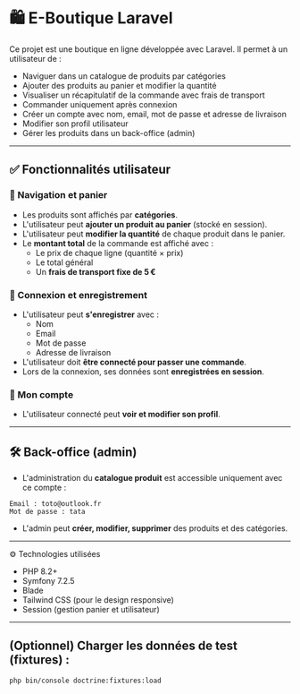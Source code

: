 # 🛍️ E-Boutique Laravel

Ce projet est une boutique en ligne développée avec Laravel. Il permet à un utilisateur de :

- Naviguer dans un catalogue de produits par catégories
- Ajouter des produits au panier et modifier la quantité
- Visualiser un récapitulatif de la commande avec frais de transport
- Commander uniquement après connexion
- Créer un compte avec nom, email, mot de passe et adresse de livraison
- Modifier son profil utilisateur
- Gérer les produits dans un back-office (admin)

---

## ✅ Fonctionnalités utilisateur

### 🧭 Navigation et panier
- Les produits sont affichés par **catégories**.
- L'utilisateur peut **ajouter un produit au panier** (stocké en session).
- L'utilisateur peut **modifier la quantité** de chaque produit dans le panier.
- Le **montant total** de la commande est affiché avec :
  - Le prix de chaque ligne (quantité × prix)
  - Le total général
  - Un **frais de transport fixe de 5 €**

### 🔐 Connexion et enregistrement
- L'utilisateur peut **s'enregistrer** avec :
  - Nom
  - Email
  - Mot de passe
  - Adresse de livraison
- L'utilisateur doit **être connecté pour passer une commande**.
- Lors de la connexion, ses données sont **enregistrées en session**.

### 👤 Mon compte
- L'utilisateur connecté peut **voir et modifier son profil**.

---

## 🛠️ Back-office (admin)

- L'administration du **catalogue produit** est accessible uniquement avec ce compte :

```
Email : toto@outlook.fr
Mot de passe : tata
```

- L'admin peut **créer, modifier, supprimer** des produits et des catégories.

---

 ⚙️ Technologies utilisées

- PHP 8.2+
- Symfony 7.2.5
- Blade
- Tailwind CSS (pour le design responsive)
- Session (gestion panier et utilisateur)

---

## (Optionnel) Charger les données de test (fixtures) :

```bash
php bin/console doctrine:fixtures:load

